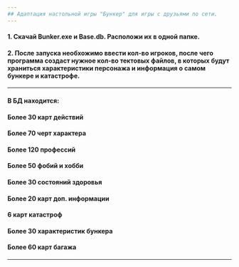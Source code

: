 ```yaml
---
## Адаптация настольной игры "Бункер" для игры с друзьями по сети.
---
```

#### 1. Скачай Bunker.exe и Base.db. Расположи их в одной папке.
#### 2. После запуска необхожимо ввести кол-во игроков, после чего программа создаст нужное кол-во тектовых файлов, в которых будут храниться характеристики персонажа и информация о самом бункере и катастрофе.
---
#### В БД находится:
#### Более 30 карт действий
#### Более 70 черт характера
#### Более 120 профессий
#### Более 50 фобий и хобби
#### Более 30 состояний здоровья
#### Более 20 карт доп. информации
#### 6 карт катастроф
#### Более 30 характеристик бункера
#### Более 60 карт багажа
---